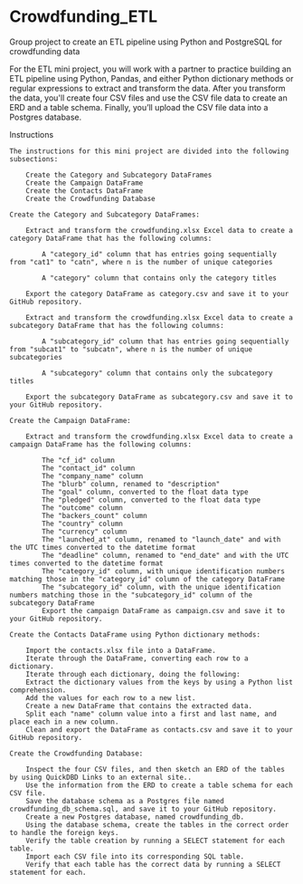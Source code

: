 # Crowdfunding_ETL
Group project to create an ETL pipeline using Python and PostgreSQL for crowdfunding data


For the ETL mini project, you will work with a partner to practice building an ETL pipeline using Python, Pandas, and either Python dictionary methods or regular expressions to extract and transform the data. After you transform the data, you'll create four CSV files and use the CSV file data to create an ERD and a table schema. Finally, you’ll upload the CSV file data into a Postgres database.

Instructions

    The instructions for this mini project are divided into the following subsections:

        Create the Category and Subcategory DataFrames
        Create the Campaign DataFrame
        Create the Contacts DataFrame
        Create the Crowdfunding Database

    Create the Category and Subcategory DataFrames:

        Extract and transform the crowdfunding.xlsx Excel data to create a category DataFrame that has the following columns:
    
            A "category_id" column that has entries going sequentially from "cat1" to "catn", where n is the number of unique categories
    
            A "category" column that contains only the category titles

        Export the category DataFrame as category.csv and save it to your GitHub repository.

        Extract and transform the crowdfunding.xlsx Excel data to create a subcategory DataFrame that has the following columns:

            A "subcategory_id" column that has entries going sequentially from "subcat1" to "subcatn", where n is the number of unique subcategories

            A "subcategory" column that contains only the subcategory titles

        Export the subcategory DataFrame as subcategory.csv and save it to your GitHub repository.

    Create the Campaign DataFrame:

        Extract and transform the crowdfunding.xlsx Excel data to create a campaign DataFrame has the following columns:

            The "cf_id" column
            The "contact_id" column
            The "company_name" column
            The "blurb" column, renamed to "description"
            The "goal" column, converted to the float data type
            The "pledged" column, converted to the float data type
            The "outcome" column
            The "backers_count" column
            The "country" column
            The "currency" column
            The "launched_at" column, renamed to "launch_date" and with the UTC times converted to the datetime format
            The "deadline" column, renamed to "end_date" and with the UTC times converted to the datetime format
            The "category_id" column, with unique identification numbers matching those in the "category_id" column of the category DataFrame
            The "subcategory_id" column, with the unique identification numbers matching those in the "subcategory_id" column of the subcategory DataFrame
            Export the campaign DataFrame as campaign.csv and save it to your GitHub repository.

    Create the Contacts DataFrame using Python dictionary methods:

        Import the contacts.xlsx file into a DataFrame.
        Iterate through the DataFrame, converting each row to a dictionary.
        Iterate through each dictionary, doing the following:
        Extract the dictionary values from the keys by using a Python list comprehension.
        Add the values for each row to a new list.
        Create a new DataFrame that contains the extracted data.
        Split each "name" column value into a first and last name, and place each in a new column.
        Clean and export the DataFrame as contacts.csv and save it to your GitHub repository.

    Create the Crowdfunding Database:

        Inspect the four CSV files, and then sketch an ERD of the tables by using QuickDBD Links to an external site..
        Use the information from the ERD to create a table schema for each CSV file.
        Save the database schema as a Postgres file named crowdfunding_db_schema.sql, and save it to your GitHub repository.
        Create a new Postgres database, named crowdfunding_db.
        Using the database schema, create the tables in the correct order to handle the foreign keys.
        Verify the table creation by running a SELECT statement for each table.
        Import each CSV file into its corresponding SQL table.
        Verify that each table has the correct data by running a SELECT statement for each.